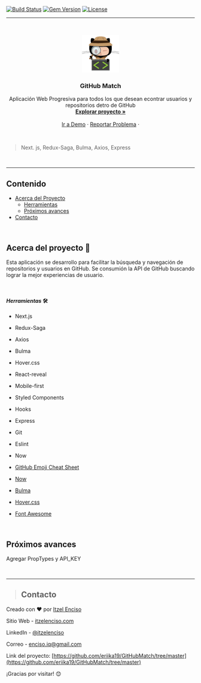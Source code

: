 <!-- # GitHub Match  -->
[![Build Status](http://img.shields.io/travis/badges/badgerbadgerbadger.svg?style=flat-square)](https://travis-ci.org/badges/badgerbadgerbadger) [![Gem Version](http://img.shields.io/gem/v/badgerbadgerbadger.svg?style=flat-square)](https://rubygems.org/gems/badgerbadgerbadger) [![License](http://img.shields.io/:license-mit-blue.svg?style=flat-square)](http://badges.isc-license.org)

---

<br />
<p align="center">
  <a href="https://github-match.now.sh/">
    <img src="public/assets/logo.png" alt="Logo" width="100" height="100">
  </a>

  <h3 align="center">GitHub Match</h3>

  <p align="center">
Aplicación Web Progresiva para todos los que desean econtrar usuarios y repositorios detro de GitHub    <br />
    <a href="https://github.com/eriika19/GitHubMatch"><strong>Explorar proyecto »</strong></a>
    <br />
    <br />
    <a href="https://github-match.now.sh/">Ir a Demo</a>
    ·
    <a href="https://github.com/eriika19/GitHubMatch/issues">Reportar Problema</a>
    ·
  </p>
  <br />
</p>
 
> Next. js, Redux-Saga, Bulma, Axios, Express

 <br />

---

## Contenido

- [Acerca del Proyecto](#acerca-del-rpoyecto)
  - [Herramientas](#herramientas)
  - [Próximos avances](#próximos-avances)
- [Contacto](#contacto)

 <br />

## Acerca del proyecto 🚀

Esta aplicación se desarrollo para facilitar la búsqueda y navegación de repositorios y usuarios en GitHub. Se consumión la API de GitHub buscando lograr la mejor experiencias de usuario.

 <br />

#### *_Herramientas_*  🛠️

- Next.js
- Redux-Saga
- Axios
- Bulma
- Hover.css
- React-reveal
- Mobile-first
- Styled Components
- Hooks
- Express
- Git
- Eslint
- Now

- [GitHub Emoji Cheat Sheet](https://www.webpagefx.com/tools/emoji-cheat-sheet)
- [Now](https://zeit.co/)
- [Bulma](https://bulma.io/)
- [Hover.css](https://ianlunn.github.io/Hover/)
- [Font Awesome](https://fontawesome.com)

 <br />


## Próximos avances

Agregar PropTypes y API_KEY 

 <br />

---

 >## Contacto

Creado con ❤️ por [Itzel Enciso](https://github.com/eriika19)

Sitio Web - [itzelenciso.com](https://itzelenciso.com/)

LinkedIn - [@itzelenciso](https://www.linkedin.com/in/itzelenciso/)

Correo - enciso.iq@gmail.com

Link del proyecto: [https://github.com/eriika19/GitHubMatch/tree/master](https://github.com/eriika19/GitHubMatch/tree/master)

¡Gracias por visitar! 😊
